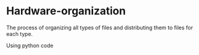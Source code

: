 # Hardware-organization

The process of organizing all types of files and distributing them to files for each type.

Using python code
